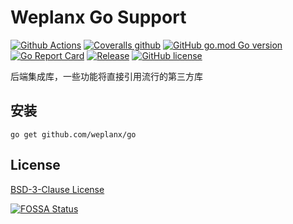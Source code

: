 # Weplanx Go Support

[![Github Actions](https://img.shields.io/github/workflow/status/weplanx/go/testing?style=flat-square)](https://github.com/weplanx/go/actions)
[![Coveralls github](https://img.shields.io/coveralls/github/weplanx/go.svg?style=flat-square)](https://coveralls.io/github/weplanx/go)
[![GitHub go.mod Go version](https://img.shields.io/github/go-mod/go-version/weplanx/go?style=flat-square)](https://github.com/weplanx/go)
[![Go Report Card](https://goreportcard.com/badge/github.com/weplanx/go?style=flat-square)](https://goreportcard.com/report/github.com/weplanx/go)
[![Release](https://img.shields.io/github/v/release/weplanx/go.svg?style=flat-square)](https://github.com/weplanx/go)
[![GitHub license](https://img.shields.io/github/license/weplanx/go?style=flat-square)](https://raw.githubusercontent.com/weplanx/go/master/LICENSE)

后端集成库，一些功能将直接引用流行的第三方库

## 安装

```shell
go get github.com/weplanx/go
```

## License

[BSD-3-Clause License](https://github.com/weplanx/go/blob/main/LICENSE)

[![FOSSA Status](https://app.fossa.com/api/projects/git%2Bgithub.com%2Fweplanx%2Fgo.svg?type=large)](https://app.fossa.com/projects/git%2Bgithub.com%2Fweplanx%2Fgo?ref=badge_large)